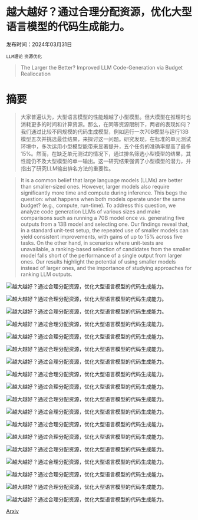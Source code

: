 # 越大越好？通过合理分配资源，优化大型语言模型的代码生成能力。

发布时间：2024年03月31日

`LLM理论` `资源优化`

> The Larger the Better? Improved LLM Code-Generation via Budget Reallocation

# 摘要

> 大家普遍认为，大型语言模型的性能超越了小型模型。但大模型在推理时也消耗更多的时间和计算资源。那么，在同等资源限制下，两者的表现如何？我们通过比较不同规模的代码生成模型，例如运行一次70B模型与运行13B模型五次并挑选最佳结果，来探讨这一问题。研究发现，在标准的单元测试环境中，多次运用小型模型能带来显著提升，五个任务的准确率提高了最多15%。然而，在缺乏单元测试的情况下，通过排名筛选小型模型的结果，其性能仍不及大型模型的单一输出。这一研究结果强调了小型模型的潜力，并指出了研究LLM输出排名方法的重要性。

> It is a common belief that large language models (LLMs) are better than smaller-sized ones. However, larger models also require significantly more time and compute during inference. This begs the question: what happens when both models operate under the same budget? (e.g., compute, run-time). To address this question, we analyze code generation LLMs of various sizes and make comparisons such as running a 70B model once vs. generating five outputs from a 13B model and selecting one. Our findings reveal that, in a standard unit-test setup, the repeated use of smaller models can yield consistent improvements, with gains of up to 15% across five tasks. On the other hand, in scenarios where unit-tests are unavailable, a ranking-based selection of candidates from the smaller model falls short of the performance of a single output from larger ones. Our results highlight the potential of using smaller models instead of larger ones, and the importance of studying approaches for ranking LLM outputs.

![越大越好？通过合理分配资源，优化大型语言模型的代码生成能力。](../../../paper_images/2404.00725/x1.png)

![越大越好？通过合理分配资源，优化大型语言模型的代码生成能力。](../../../paper_images/2404.00725/x2.png)

![越大越好？通过合理分配资源，优化大型语言模型的代码生成能力。](../../../paper_images/2404.00725/x3.png)

![越大越好？通过合理分配资源，优化大型语言模型的代码生成能力。](../../../paper_images/2404.00725/x4.png)

![越大越好？通过合理分配资源，优化大型语言模型的代码生成能力。](../../../paper_images/2404.00725/x5.png)

![越大越好？通过合理分配资源，优化大型语言模型的代码生成能力。](../../../paper_images/2404.00725/x6.png)

![越大越好？通过合理分配资源，优化大型语言模型的代码生成能力。](../../../paper_images/2404.00725/x7.png)

![越大越好？通过合理分配资源，优化大型语言模型的代码生成能力。](../../../paper_images/2404.00725/x8.png)

![越大越好？通过合理分配资源，优化大型语言模型的代码生成能力。](../../../paper_images/2404.00725/x9.png)

![越大越好？通过合理分配资源，优化大型语言模型的代码生成能力。](../../../paper_images/2404.00725/x10.png)

![越大越好？通过合理分配资源，优化大型语言模型的代码生成能力。](../../../paper_images/2404.00725/x11.png)

![越大越好？通过合理分配资源，优化大型语言模型的代码生成能力。](../../../paper_images/2404.00725/x12.png)

![越大越好？通过合理分配资源，优化大型语言模型的代码生成能力。](../../../paper_images/2404.00725/x13.png)

![越大越好？通过合理分配资源，优化大型语言模型的代码生成能力。](../../../paper_images/2404.00725/x14.png)

![越大越好？通过合理分配资源，优化大型语言模型的代码生成能力。](../../../paper_images/2404.00725/x15.png)

![越大越好？通过合理分配资源，优化大型语言模型的代码生成能力。](../../../paper_images/2404.00725/x16.png)

![越大越好？通过合理分配资源，优化大型语言模型的代码生成能力。](../../../paper_images/2404.00725/x17.png)

![越大越好？通过合理分配资源，优化大型语言模型的代码生成能力。](../../../paper_images/2404.00725/x18.png)

[Arxiv](https://arxiv.org/abs/2404.00725)